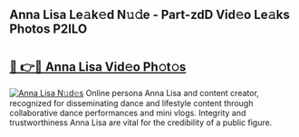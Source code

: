 ## Anna Lisa Le𝚊k𝚎d N𝚞𝚍e - Part-zdD Vid𝚎o Le𝚊ks Photos P2ILO

# <h2><a href="http://fbchkv.evod.top/?m=Anna+Lisa">🔗 👉🔴 Anna Lisa Vid𝚎o Ph𝚘t𝚘s</a></h2>

[![Anna Lisa N𝚞d𝚎s](https://i.imgur.com/8V9OHl7.gif)](http://fbchkv.evod.top/?m=Anna+Lisa)
Online persona Anna Lisa and content creator, recognized for disseminating dance and lifestyle content through collaborative dance performances and mini vlogs. Integrity and trustworthiness Anna Lisa are vital for the credibility of a public figure. 
